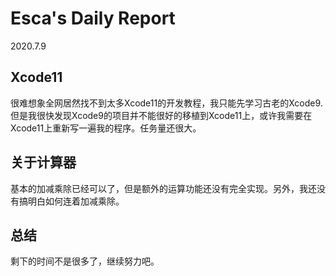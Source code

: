 # Esca's Daily Report 
2020.7.9

## Xcode11

很难想象全网居然找不到太多Xcode11的开发教程，我只能先学习古老的Xcode9.但是我很快发现Xcode9的项目并不能很好的移植到Xcode11上，或许我需要在Xcode11上重新写一遍我的程序。任务量还很大。

## 关于计算器

基本的加减乘除已经可以了，但是额外的运算功能还没有完全实现。另外，我还没有搞明白如何连着加减乘除。

## 总结
剩下的时间不是很多了，继续努力吧。
